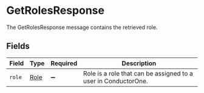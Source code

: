 # GetRolesResponse

The GetRolesResponse message contains the retrieved role.


## Fields

| Field                                                          | Type                                                           | Required                                                       | Description                                                    |
| -------------------------------------------------------------- | -------------------------------------------------------------- | -------------------------------------------------------------- | -------------------------------------------------------------- |
| `role`                                                         | [Role](../../models/shared/role.md)                            | :heavy_minus_sign:                                             | Role is a role that can be assigned to a user in ConductorOne. |